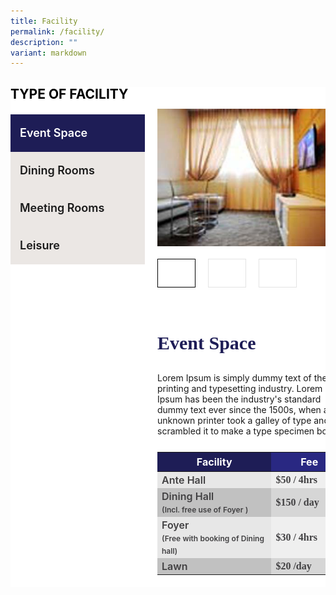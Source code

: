 ```yaml
---
title: Facility
permalink: /facility/
description: ""
variant: markdown
---
```

<style type="text/css">
.bp-section-pagetitle {
        background: url(/files/Assets/images/facility-bg.jpg) no-repeat center center !important;
        background-size: auto;
        background-size: cover !important;
        height: 338px !important;
}
.clear-backend {
  background: #fff;
  width: 100%;
  height: 800px;
  position: relative;
}
.clear-backend > input {
  position: absolute;
  filter: alpha(opacity=0);
  opacity: 0;
}
.clear-backend > input:hover {
  cursor: pointer;
}
.clear-backend > input:hover + span,
.clear-backend > input:checked + span {
  background: #1e1d56;
  color: #FFF;
}
.clear-backend > input:checked:after {
  content: ">";
  font-family: "nowbold";
  position: absolute;
  color: #fff !important;
  font-size: 18px !important;
  right: 15px;
  top: 15px;
}
.clear-backend > input:checked + span + i {
  color: #FFF;
}
.clear-backend > i {
  position: absolute;
  margin-top: -40px;
  padding: 0 20px;
  font-size: 20px;
}
.clear-backend > span,
.clear-backend > i {
  -webkit-transition: all .5s;
     -moz-transition: all .5s;
     -o-transition: all .5s;
      transition: all .5s;
}
.clear-backend > input,
.clear-backend > span {
  background: #ebe7e4;
display: block;
width: 200px;
height: 60px;
line-height: 60px;
text-align: left;
z-index: 9;
padding-left: 15px;
font-size: 18px;
font-weight: 600;
}
.tab-content {
  position: absolute;
  top: 0;
  right: 0;
  width: calc(100% - 200px);
  height: 100%;
  overflow: hidden;
}
.tab-content section {
  position: absolute;
  width: 100%;
  height: 100%;
  padding: 20px;
  display: none;
}
.clear-backend > input.tab-1:checked ~ .tab-content .tab-item-1 {
  display: block;
}
.clear-backend > input.tab-2:checked ~ .tab-content .tab-item-2 {
  display: block;
}
.clear-backend > input.tab-3:checked ~ .tab-content .tab-item-3 {
  display: block;
}
.clear-backend > input.tab-4:checked ~ .tab-content .tab-item-4 {
  display: block;
}
.facility-type-title {
  font-size: 21px;
  line-height: 24px;
  color: #000000 !important;
  text-transform: uppercase;
  margin-bottom: 20px;
}
@media only screen and (max-width: 641px) {
  .avatar, 
  .clear-backend > input,
  .clear-backend > span {
    width: 60px;
    height: 60px;
  }
  .clear-backend > span {
    filter: alpha(opacity=0);
    opacity: 0;
  }
  .avatar div {
    width: 40px;
    height: 40px;
    border-radius: 50%;
    top: 5px;
    left: 5px;
  }
  .top-bar,
  .tab-content {
  width: calc(100% - 60px);
  }
}
	.facility-main {
    background: url(/files/Assets/images/facility-bg.jpg) no-repeat center center;
    background-size: 100%;
}

.facility-main .facility-inner {
    padding: 0px 0 0px;
    width: 100%;
}

.facility-main .facility-inner .redeem-ttl {
    justify-content: center;
    width: 100%;
    display: flex;
    align-items: center;
}

@media (min-width: 1200px) {
    .facility-main .facility-inner .redeem-ttl {
        height: 345px;
    }
}

@media (max-width: 1366px) {
    .facility-main .facility-inner .redeem-ttl {
        height: 345px;
    }
}

@media (max-width: 1199.98px) {
    .facility-main .facility-inner .redeem-ttl {
        height: 274px;
    }
}

@media (max-width: 991.98px) {
    .facility-main .facility-inner .redeem-ttl {
        height: 205px;
    }
}

@media (max-width: 767.98px) {
    .facility-main .facility-inner .redeem-ttl {
        height: 185px;
    }
}

@media (max-width: 575.98px) {
    .facility-main .facility-inner .redeem-ttl {
        height: 122px;
    }
}

@media (max-width: 320px) {
    .facility-main .facility-inner .redeem-ttl {
        height: 90px;
    }
}

.facility-main .facility-inner h2 {
    color: #ffffff;
    font-size: 30px;
    font-family: "nowbold";
    text-shadow: -1px 1px 8px rgba(0, 0, 0, 0.3);
    text-align: center;
    padding-top: 0px;
}

@media (max-width: 767.98px) {
    .facility-main .facility-inner h2 {
        font-size: 20px;
    }
}
.facility-highlights-main {
    padding: 50px 0 40px;
}
.facility-left{padding-right:0 !important;}
.facility-right{padding-left:0 !important;}
.facility-type-title{
        font-size:21px;
        line-height:24px;
        color:#000000;
        /* font-weight:600; */
        text-transform: uppercase;
        margin-bottom:20px;
}
.facility-nav .nav-link{
    padding: 15px !important;
   font-size:18px !important;
  line-height:22px !important;
}
.facility-nav .nav-link.active{
    background: #1e1d56 !important;
    color: #fff !important;
    font-family: "nowbold";
    position: relative;
    
}
.facility-nav .nav-link.active:after{
    content: ">";
    font-family: "nowbold";
    position: absolute;
    color: #fff !important;
    font-size:18px !important;
    right:15px;
    top:15px;
}

.facility-tab-content .facility-media{
    width:50%;
    float: left;
    padding-right:15px;
}
.facility-tab-content .facility-media .lslide{
    position: relative;
}
.facility-tab-content .facility-media .slider-image-text{
    position: absolute;
    bottom:0;
    width: 100%;
    margin-bottom: 0;
    display: inline-block;
    padding:5px;
    background-color:#000;
    opacity:0.5;
    font-size:16px;
    color:#fff;
    font-family: "nowbold";
}
.facility-tab-content .facility-media .slider-image-text span{
    font-size:16px;
    color:#fff;
    font-family: "nowbold";
}
.facility-tab-content .facility-type-details{
    width:50%;
    float: right;
    padding:0 15px 0 0;
}
.facility-tab-content .facility-type-details .facility-title{
    color: #1e1d56;
   font-size:30px;
    font-family: "nowbold";
}
.facility-tab-content .facility-type-details p{
    margin-bottom:25px;
}
.facility-tab-content .facility-table thead th{
    color:#fff !important;
    padding: 5px 7px !important;
    font-size: 16px;
}
.facility-tab-content .facility-table td{
    padding:3px 7px !important;
    font-size:16px;
    font-weight:600;
    color:#414042;
}


.facility-tab-content .facility-table .facility-name span{
    font-size:12px;
}
.facility-media .demo .lSSlideOuter .lSPager.lSGallery img{height:75px !important;}
.facility-media .demo .lSSlideOuter .lSPager.lSGallery{margin-top:10px !important;}
.facility-table .data-left{background-color:#e7e7e7;}
.facility-table .data-right{background-color:#efefef;}
.facility-table .even-data-left{background-color:#c1c1c1;}
.facility-table .even-data-right{background-color:#d6d6d6;}
.facility-table .thead-right {background-color:#292882;width:40%;}
.facility-table .thead-left {background-color:#1e1d56;width:60%;}
/* facility-v2 style */
.facility-nav{
    display: flex;
    flex-direction: column;
}
.facility-nav .tablinks{
    border:0 !important;
    text-align: left !important;
    color: #000000 !important;
    font-weight:600 !important;
    margin-right: 10px !important;
    background-color: #ebe7e4 !important;
    border: 0 !important;
    border-radius: 0 !important;
    padding: 15px !important;
    font-size: 18px !important;
    line-height: 22px !important;

}
.facility-nav  .tablinks.active{
    
        background: #1e1d56 !important;
        color: #fff !important;
        font-family: "nowbold";
        position: relative;
    
    
    
}
.facility-nav  button:focus{
    outline:none !important;
}
.facility-nav  .tablinks.active:after{
    content: ">";
    font-family: "nowbold";
    position: absolute;
    color: #fff !important;
    font-size:18px !important;
    right:15px;
    top:15px;
}
.lightSlider > li {
    position: relative;
}
.facility-media .demo .caption {
    background-color: rgba(0, 0, 0, 0.5);
    /* height: 35px; */
    position: absolute;
    font-family: "nowbold";
    bottom: 0;
    left: 0;
    font-size:18px;
    line-height:22px;
    padding:11px 15px;
    color: white;
    width: 100%;
}
.facility-media .demo .caption p {
    margin:0;
}
/* .dollor-sign{font-family:nowbold !important;} */
.facility-price{font-family: "nowbold";}
.lSSlideOuter .lSPager.lSGallery li.active, .lSSlideOuter .lSPager.lSGallery li:hover{border-radius:0 !important;}
@media (max-width: 991px) {
    .facility-tab-content .facility-type-details,.facility-tab-content .facility-media{
        width:100%;
        float: left;
        padding:15px;
    }
}
@media (max-width:767px){
    .facility-media .demo{margin-top:2rem;}
    .facility-tab-content .facility-table{width:100% !important;}
    .facility-left{padding-right:10px !important;}
    .facility-right{padding-left:10px !important;}
}
@media (max-width:568px){
    .event-highlights-main{padding:40px 0 0;}
}
$max-img-width: 600px;
$max-img-height: 400px;
.gallery img {
  max-width: 100% !important;
  vertical-align: top !important;
}
.gallery {
  display: grid;
  grid-template-columns: 1fr 1fr 1fr 1fr;
  grid-gap: 20px;
  grid-column-start: 1;
  grid-row-start: 1;
  grid-row-end: 3;
  align-content: start;
  max-width: 700px;
  margin: 0 auto;
  transition: all 150ms linear;
}
.gallery input[type="radio"] {
  display: none;
}
.gallery label {
  position: relative;
  display: block;
  padding-bottom: 60%;
  margin: 5px;
  cursor: pointer;
  background-repeat: no-repeat;
  background-size: cover;
  background-position: 50% 50%;
}
.gallery label:before {
  border: 1px solid #e3e3e3;
  content: '';
  position: absolute;
  left: -5px;
  right: -5px;
  bottom: -5px;
  top: -5px;
}
.gallery img {
  display: none;
  grid-column-start: 1;
  grid-column-end: 5;
  grid-row-start: 1;
  grid-row-end: 2;
  width: 100%;
  transition: all 150ms linear;
}
.gallery input[name="select"]:checked + label + img {
  display: block;
}
.gallery input[name="select"]:checked + label:before {
  border: 1px solid #000;
}
.gallery2 {
  display: grid;
  grid-template-columns: 1fr 1fr 1fr 1fr;
  grid-gap: 20px;
  grid-column-start: 1;
  grid-row-start: 1;
  grid-row-end: 3;
  align-content: start;
  max-width: 700px;
  margin: 0 auto;
  transition: all 150ms linear;
}
.gallery2 input[type="radio"] {
  display: none;
}
.gallery2 label {
  position: relative;
  display: block;
  padding-bottom: 60%;
  margin: 5px;
  cursor: pointer;
  background-repeat: no-repeat;
  background-size: cover;
  background-position: 50% 50%;
}
.gallery2 label:before {
  border: 1px solid #e3e3e3;
  content: '';
  position: absolute;
  left: -5px;
  right: -5px;
  bottom: -5px;
  top: -5px;
}
.gallery2 img {
  display: none;
  grid-column-start: 1;
  grid-column-end: 5;
  grid-row-start: 1;
  grid-row-end: 2;
  width: 100%;
  transition: all 150ms linear;
}
.gallery2 input[name="select2"]:checked + label + img {
  display: block;
}
.gallery2 input[name="select2"]:checked + label:before {
  border: 1px solid #000;
}	
.gallery3 {
  display: grid;
  grid-template-columns: 1fr 1fr 1fr 1fr;
  grid-gap: 20px;
  grid-column-start: 1;
  grid-row-start: 1;
  grid-row-end: 3;
  align-content: start;
  max-width: 700px;
  margin: 0 auto;
  transition: all 150ms linear;
}
.gallery3 input[type="radio"] {
  display: none;
}
.gallery3 label {
  position: relative;
  display: block;
  padding-bottom: 60%;
  margin: 5px;
  cursor: pointer;
  background-repeat: no-repeat;
  background-size: cover;
  background-position: 50% 50%;
}
.gallery3 label:before {
  border: 1px solid #e3e3e3;
  content: '';
  position: absolute;
  left: -5px;
  right: -5px;
  bottom: -5px;
  top: -5px;
}
.gallery3 img {
  display: none;
  grid-column-start: 1;
  grid-column-end: 5;
  grid-row-start: 1;
  grid-row-end: 2;
  width: 100%;
  transition: all 150ms linear;
}
.gallery2 input[name="select3"]:checked + label + img {
  display: block;
}
.gallery3 input[name="select3"]:checked + label:before {
  border: 1px solid #000;
}	
</style>
<section class="cms-page-container">
<div class="container">
<div class="clear-backend">
<h3 class="facility-type-title">Type of facility</h3>
<input type="radio" class="tab-1" name="tab" checked="checked">
<span>Event Space</span><i class="fa fa-home"></i>
<input type="radio" class="tab-2" name="tab">
<span>Dining Rooms</span><i class="fa fa-medium"></i>
<input type="radio" class="tab-3" name="tab">
<span>Meeting Rooms</span><i class="fa fa-user"></i>
<input type="radio" class="tab-4" name="tab">
<span>Leisure</span><i class="fa fa-comment"></i>
<div class="tab-content">
  <section class="tab-item-1">
    <div id="event-space" class="tabcontent facility-tab-content">
          <div class="facility-media">
            <div class="demo">
              <div class="item">
                <div class="clearfix mb-5" style="max-width:474px;margin: 0 auto;">
                                    <div class="gallery">
                                            <input id="img-tab-1" name="select" checked="checked" type="radio">
                                        <label style="background-image: url(https://staging.d193b78fy9jp3u.amplifyapp.com/files/Assets/media/facility/KTVPrivateRoom.jpg);" for="img-tab-1"></label>
                                        <img border="0" src="/files/Assets/media/facility/KTVPrivateRoom.jpg">
                                        <input id="img-tab-2" name="select" type="radio">
                                        <label style="background-image: url(https://staging.d193b78fy9jp3u.amplifyapp.com/files/Assets/media/facility/KTVLounge.jpg);" for="img-tab-2"></label>
                                        <img border="0" src="/files/Assets/media/facility/KTVLounge.jpg">
                                        <input id="img-tab-3" name="select" type="radio">
                                        <label style="background-image: url('https://staging.d193b78fy9jp3u.amplifyapp.com/files/Assets/media/facility/ChaletRooms.jpg');" for="img-tab-3"></label>
                                        <img border="0" src="/files/Assets/media/facility/ChaletRooms.jpg"> 
                                    </div>
                  </div>
                </div>
              </div>
            </div>          
          <div class="facility-type-details">
            <h3 class="facility-title">Event Space</h3>
            <p> Lorem Ipsum is simply dummy text of the printing and typesetting industry. Lorem Ipsum has been the industry's standard dummy text ever since the 1500s, when an unknown printer took a galley of type and scrambled it to make a type specimen book. </p>
            <table class="table  facility-table">
              <thead>
                <tr>
                  <th scope="col" class="thead-left">Facility</th>
                  <th scope="col" class="thead-right">Fee</th>
                </tr>
              </thead>
              <tbody>
                <tr>
                  <td class="facility-name data-left">Ante Hall</td>
                  <td class="facility-price data-right">
                    <span class="dollor-sign">$</span>50 / 4hrs
                  </td>
                </tr>
                <tr>
                  <td class="facility-name even-data-left">Dining Hall <br>
                    <span>(Incl. free use of Foyer )</span>
                  </td>
                  <td class="facility-price even-data-right">
                    <span class="dollor-sign">$</span>150 / day
                  </td>
                </tr>
                <tr>
                  <td class="facility-name data-left">Foyer <br>
                    <span>(Free with booking of Dining hall)</span>
                  </td>
                  <td class="facility-price data-right">
                    <span class="dollor-sign">$</span>30 / 4hrs
                  </td>
                </tr>
                <tr>
                  <td class="facility-name even-data-left"> Lawn </td>
                  <td class="facility-price even-data-right">
                    <span class="dollor-sign">$</span>20 /day
                  </td>
                </tr>
              </tbody>
            </table>
          </div>
    </div>
  </section>
  <section class="tab-item-2">
    <div id="dining" class="tabcontent facility-tab-content">
          <div class="facility-media">
            <div class="demo">
              <div class="item">
                <div class="clearfix" style="max-width:474px;margin: 0 auto;">
									<div class="gallery2">
											<input id="img-tab-21" name="select2" checked="checked" type="radio">
										<label style="background-image: url(https://staging.d193b78fy9jp3u.amplifyapp.com/files/Assets/media/facility/Bar&amp;Dinning.jpg);" for="img-tab-21"></label>
										<img border="0" src="/files/Assets/media/facility/Bar&amp;Dinning.jpg">
										<input id="img-tab-22" name="select2" type="radio">
										<label style="background-image: url(https://staging.d193b78fy9jp3u.amplifyapp.com/files/Assets/media/facility/BBQPits.jpg);" for="img-tab-22"></label>
										<img border="0" src="/files/Assets/media/facility/BBQPits.jpg">
									</div>
                </div>
              </div>
            </div>
          </div>
          <div class="facility-type-details">
            <h3 class="facility-title">Dining Rooms</h3>
            <p> Lorem Ipsum is simply dummy text of the printing and typesetting industry. Lorem Ipsum has been the industry's standard dummy text ever since the 1500s, when an unknown printer took a galley of type and scrambled it to make a type specimen book. </p>
            <table class="table  facility-table">
              <thead>
                <tr>
                  <th scope="col" class="thead-left">Facility</th>
                  <th scope="col" class="thead-right">Fee</th>
                </tr>
              </thead>
              <tbody>
                <tr>
                  <td class="facility-name data-left">Private Dining Room</td>
                  <td class="facility-price data-right">Free</td>
                </tr>
                <tr>
                  <td class="facility-name even-data-left">Fine Dining Room</td>
                  <td class="facility-price even-data-right">
                    <span class="dollor-sign">$</span>40 / 4hrs
                  </td>
                </tr>
              </tbody>
            </table>
          </div>
        </div>
  </section>
  <section class="tab-item-3">
    <div id="meeting" class="tabcontent facility-tab-content">
          <div class="facility-media">
            <div class="demo">
              <div class="item">
                <div class="clearfix" style="max-width:474px;margin: 0 auto;">
                  <div style="padding-top:10px">                    
                      <img alt="" src="/files/Assets/media/facility/Foyer.jpg">
                  </div>
                </div>
              </div>
            </div>
          </div>
          <div class="facility-type-details">
            <h3 class="facility-title">Meeting Rooms</h3>
            <p> Lorem Ipsum is simply dummy text of the printing and typesetting industry. Lorem Ipsum has been the industry's standard dummy text ever since the 1500s, when an unknown printer took a galley of type and scrambled it to make a type specimen book. </p>
            <table class="table  facility-table">
              <thead>
                <tr>
                  <th scope="col" class="thead-left">Facility</th>
                  <th scope="col" class="thead-right">Fee</th>
                </tr>
              </thead>
              <tbody>
                <tr>
                  <td class="facility-name data-left">Committee Room</td>
                  <td class="facility-price data-right">
                    <span class="dollor-sign">$</span>20 / 4hrs
                  </td>
                </tr>
                <tr>
                  <td class="facility-name even-data-left">Games Room</td>
                  <td class="facility-price even-data-right">
                    <span class="dollor-sign">$</span>20 / 4hrs
                  </td>
                </tr>
                <tr>
                  <td class="facility-name data-left">Library</td>
                  <td class="facility-price data-right">
                    <span class="dollor-sign">$</span>20 / 4hrs
                  </td>
                </tr>
              </tbody>
            </table>
          </div>
        </div>
  </section>
  <section class="tab-item-4">
    <div id="leisure" class="tabcontent facility-tab-content">
          <div class="facility-media">
            <div class="demo">
              <div class="item">
                <div class="clearfix" style="max-width:474px;margin: 0 auto;">
									<div class="gallery3">
											<input id="img-tab-31" name="select3" checked="checked" type="radio">
										<label style="background-image: url(https://staging.d193b78fy9jp3u.amplifyapp.com/files/Assets/media/facility/Gymnasium.jpg);" for="img-tab-31"></label>
										<img border="0" src="/files/Assets/media/facility/Gymnasium.jpg">
										<input id="img-tab-32" name="select3" type="radio">
										<label style="background-image: url(https://staging.d193b78fy9jp3u.amplifyapp.com/files/Assets/media/facility/Dartboard.jpg);" for="img-tab-32"></label>
										<img border="0" src="/files/Assets/media/facility/Dartboard.jpg">
										<input id="img-tab-33" name="select3" type="radio">
										<label style="background-image: url(https://staging.d193b78fy9jp3u.amplifyapp.com/files/Assets/media/facility/FoosballTable.jpg);" for="img-tab-33"></label>
										<img border="0" src="/files/Assets/media/facility/FoosballTable.jpg">
									</div>            
                </div>
              </div>
            </div>
          </div>
          <div class="facility-type-details">
            <h3 class="facility-title">Leisure</h3>
            <p> Lorem Ipsum is simply dummy text of the printing and typesetting industry. Lorem Ipsum has been the industry's standard dummy text ever since the 1500s, when an unknown printer took a galley of type and scrambled it to make a type specimen book. </p>
            <table class="table  facility-table">
              <thead>
                <tr>
                  <th scope="col" class="thead-left">Facility</th>
                  <th scope="col" class="thead-right">Fee</th>
                </tr>
              </thead>
              <tbody>
                <tr>
                  <td class="facility-name data-left">Tennis</td>
                  <td class="facility-price data-right">
                    <span class="dollor-sign">$</span>7.50 / hr
                  </td>
                </tr>
                <tr>
                  <td class="facility-name even-data-left">KTV - Private Room</td>
                  <td class="facility-price even-data-right">
                    <span class="dollor-sign">$</span>10 / 2hrs
                  </td>
                </tr>
                <tr>
                  <td class="facility-name data-left">KTV - Lounge</td>
                  <td class="facility-price data-right">
                    <span class="dollor-sign">$</span>40 / 2hrs
                  </td>
                </tr>
                <tr>
                  <td class="facility-name even-data-left"> Chalest <br>
                    <span>(incl. free use of BBQ Pits)</span>
                  </td>
                  <td class="facility-price even-data-right">
                    <span class="dollor-sign">$</span>40 / day
                  </td>
                </tr>
                <tr>
                  <td class="facility-name data-left"> BBQ Pits <br>
                    <span>(Free with booking of Chalet)</span>
                  </td>
                  <td class="facility-price data-right">
                    <span class="dollor-sign">$</span>10 / day
                  </td>
                </tr>
              </tbody>
            </table>
          </div>
        </div>
  </section></div></div></div></section>